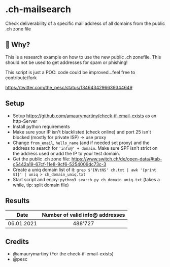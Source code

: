 # .ch-mailsearch
Check deliverability of a specific mail address of all domains from the public .ch zone file

## 🤔 Why?
This is a research example on how to use the new public .ch zonefile. 
This should not be used to get addresses for spam or phishing!

This script is just a POC: code could be improved...feel free to contribute/fork

https://twitter.com/the_pesc/status/1346434296639344649

## Setup
* Setup https://github.com/amaurymartiny/check-if-email-exists as an http-Server
* Install python requirements
* Make sure your IP isn't blacklisted (check online) and port 25 isn't blocked (mostly for private ISP) -> use proxy 
* Change `from_email`, `hello_name` (and if needed set proxy) and the address to search for `'info@' + domain`. Make sure SPF isn't strict on the address used or add the IP to your test domain.
* Get the public .ch zone file: https://www.switch.ch/de/open-data/#tab-c5442a19-67cf-11e8-9cf6-5254009dc73c-3
* Create a uniq domain list of it: `grep $'IN\tNS' ch.txt | awk '{print $1}' | uniq > ch_domain_uniq.txt`
* Start script and enjoy: `python3 search.py ch_domain_uniq.txt` (takes a while, tip: split domain file)

## Results
| Date          | Number of valid info@ addresses           | 
| ------------- |:-------------:|
| 06.01.2021     | 488'727 |

## Credits
- @amaurymartiny (For the check-if-email-exists)
- @pesc

